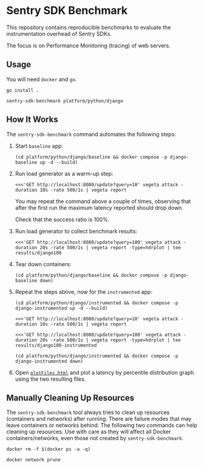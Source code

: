 # Sentry SDK Benchmark

This repository contains reproducible benchmarks to evaluate the instrumentation overhead of Sentry SDKs.

The focus is on Performance Monitoring (tracing) of web servers.

## Usage

You will need `docker` and `go`.

```shell
go install .
```

```shell
sentry-sdk-benchmark platform/python/django
```

## How It Works

The `sentry-sdk-benchmark` command automates the following steps:

1. Start `baseline` app:

    ```shell
    (cd platform/python/django/baseline && docker compose -p django-baseline up -d --build)
    ```

2. Run load generator as a warm-up step:

    ```shell
    <<<'GET http://localhost:8080/update?query=10' vegeta attack -duration 10s -rate 500/1s | vegeta report
    ```

    You may repeat the command above a couple of times, observing that after the first run the maximum latency reported should drop down.

    Check that the success ratio is 100%.

3. Run load generator to collect benchmark results:

    ```shell
    <<<'GET http://localhost:8080/update?query=100' vegeta attack -duration 20s -rate 500/1s | vegeta report -type=hdrplot | tee results/django100
    ```

4. Tear down containers:

    ```shell
    (cd platform/python/django/baseline && docker compose -p django-baseline down)
    ```

5. Repeat the steps above, now for the `instrumented` app:

    ```shell
    (cd platform/python/django/instrumented && docker compose -p django-instrumented up -d --build)
    ```

    ```shell
    <<<'GET http://localhost:8080/update?query=10' vegeta attack -duration 10s -rate 500/1s | vegeta report
    ```

    ```shell
    <<<'GET http://localhost:8080/update?query=100' vegeta attack -duration 20s -rate 500/1s | vegeta report -type=hdrplot | tee results/django100-instrumented
    ```

    ```shell
    (cd platform/python/django/instrumented && docker compose -p django-instrumented down)
    ```

6. Open [`plotFiles.html`](tool/plot-hdr-histogram/plotFiles.html) and plot a latency by percentile distribution graph using the two resulting files.

## Manually Cleaning Up Resources

The `sentry-sdk-benchmark` tool always tries to clean up resources (containers and networks) after running. There are failure modes that may leave containers or networks behind. The following two commands can help cleaning up resources. Use with care as they will affect all Docker containers/networks, even those not created by `sentry-sdk-benchmark`.

```shell
docker rm -f $(docker ps -a -q)
```

```shell
docker network prune
```
